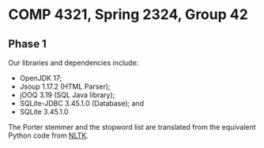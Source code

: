 # COMP 4321, Spring 2324, Group 42
## Phase 1
Our libraries and dependencies include:
- OpenJDK 17;
- Jsoup 1.17.2 (HTML Parser);
- jOOQ 3.19 (SQL Java library);
- SQLite-JDBC 3.45.1.0 (Database); and
- SQLite 3.45.1.0

The Porter stemmer and the stopword list are translated from the equivalent Python code from [NLTK](https://www.nltk.org/).